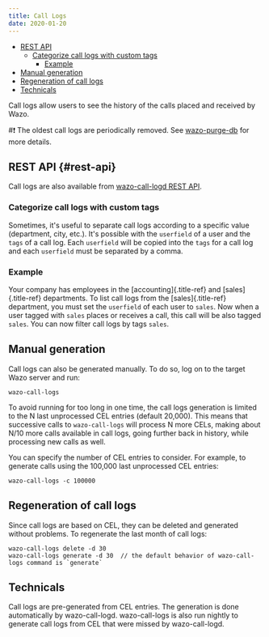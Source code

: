 ```yaml
---
title: Call Logs
date: 2020-01-20
---
```


- [REST API](#rest-api)
  - [Categorize call logs with custom tags](#categorize-call-logs-with-custom-tags)
    - [Example](#example)
- [Manual generation](#manual-generation)
- [Regeneration of call logs](#regeneration-of-call-logs)
- [Technicals](#technicals)

Call logs allow users to see the history of the calls placed and received by Wazo.

#:exclamation: The oldest call logs are periodically removed. See
[wazo-purge-db](/uc-doc/system/log_files#wazo-purge-db) for more details.

## REST API {#rest-api}

Call logs are also available from [wazo-call-logd REST API](/uc-doc/api_sdk/rest_api/reference).

### Categorize call logs with custom tags

Sometimes, it\'s useful to separate call logs according to a specific value (department, city,
etc.). It\'s possible with the `userfield` of a user and the `tags` of a call log. Each `userfield`
will be copied into the `tags` for a call log and each `userfield` must be separated by a comma.

### Example

Your company has employees in the [accounting]{.title-ref} and [sales]{.title-ref} departments. To
list call logs from the [sales]{.title-ref} department, you must set the `userfield` of each user to
`sales`. Now when a user tagged with `sales` places or receives a call, this call will be also
tagged `sales`. You can now filter call logs by tags `sales`.

## Manual generation

Call logs can also be generated manually. To do so, log on to the target Wazo server and run:

    wazo-call-logs

To avoid running for too long in one time, the call logs generation is limited to the N last
unprocessed CEL entries (default 20,000). This means that successive calls to `wazo-call-logs` will
process N more CELs, making about N/10 more calls available in call logs, going further back in
history, while processing new calls as well.

You can specify the number of CEL entries to consider. For example, to generate calls using the
100,000 last unprocessed CEL entries:

    wazo-call-logs -c 100000

## Regeneration of call logs

Since call logs are based on CEL, they can be deleted and generated without problems. To regenerate
the last month of call logs:

    wazo-call-logs delete -d 30
    wazo-call-logs generate -d 30  // the default behavior of wazo-call-logs command is `generate`

## Technicals

Call logs are pre-generated from CEL entries. The generation is done automatically by
wazo-call-logd. wazo-call-logs is also run nightly to generate call logs from CEL that were missed
by wazo-call-logd.
